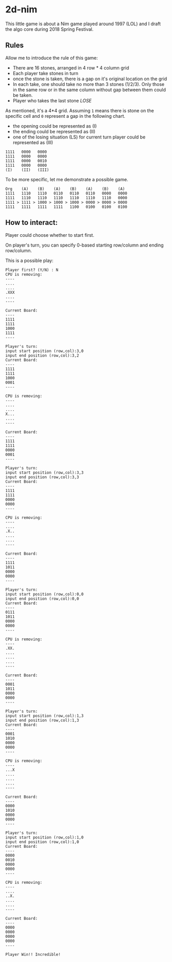# 2d-nim
This little game is about a Nim game played around 1997 (LOL) and I draft the algo core during 2018 Spring Festival. 

## Rules
Allow me to introduce the rule of this game:

* There are 16 stones, arranged in 4 row * 4 column grid
* Each player take stones in turn
* once the stone is taken, there is a gap on it's original location on the grid
* In each take, one should take no more than 3 stones (1/2/3). Only those in the same row or in the same column without gap between them could be taken.
* Player who takes the last stone *LOSE*

As mentioned, it's a 4*4 grid. Assuming `1` means there is stone on the specific cell and `0` represent a gap in the following chart.

* the opening could be represented as (I)
* the ending could be represented as (II)
* one of the losing situation (LS) for current turn player could be represented as (III) 

```
1111   0000   0000
1111   0000   0000
1111   0000   0010
1111   0000   0000
(I)    (II)   (III)
```

To be more specific, let me demonstrate a possible game.

```
Org    (A)    (B)    (A)    (B)    (A)    (B)    (A)    
1111   1110   1110   0110   0110   0110   0000   0000
1111   1110   1110   1110   1110   1110   1110   0000
1111 > 1111 > 1000 > 1000 > 1000 > 0000 > 0000 > 0000
1111   1111   1111   1111   1100   0100   0100   0100
```

## How to interact:

Player could choose whether to start first.

On player's turn, you can specify 0-based starting row/column and ending row/column.

This is a possible play:
```
Player first? (Y/N) : N
CPU is removing:
----
....
....
.XXX
....
----

Current Board:
----
1111
1111
1000
1111
----

Player's turn:
input start position (row,col):3,0
input end position (row,col):3,2
Current Board:
----
1111
1111
1000
0001
----

CPU is removing:
----
....
....
X...
....
----

Current Board:
----
1111
1111
0000
0001
----

Player's turn:
input start position (row,col):3,3
input end position (row,col):3,3
Current Board:
----
1111
1111
0000
0000
----

CPU is removing:
----
....
.X..
....
....
----

Current Board:
----
1111
1011
0000
0000
----

Player's turn:
input start position (row,col):0,0
input end position (row,col):0,0
Current Board:
----
0111
1011
0000
0000
----

CPU is removing:
----
.XX.
....
....
....
----

Current Board:
----
0001
1011
0000
0000
----

Player's turn:
input start position (row,col):1,3
input end position (row,col):1,3
Current Board:
----
0001
1010
0000
0000
----

CPU is removing:
----
...X
....
....
....
----

Current Board:
----
0000
1010
0000
0000
----

Player's turn:
input start position (row,col):1,0
input end position (row,col):1,0
Current Board:
----
0000
0010
0000
0000
----

CPU is removing:
----
....
..X.
....
....
----

Current Board:
----
0000
0000
0000
0000
----

Player Win!! Incredible!
```

